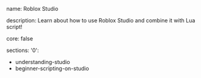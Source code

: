 name: Roblox Studio

description: Learn about how to use Roblox Studio and combine it with Lua script!

core: false

sections: 
    '0': 
- understanding-studio
- beginner-scripting-on-studio
